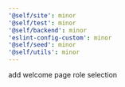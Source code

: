 ```yaml
---
'@self/site': minor
'@self/test': minor
'@self/backend': minor
'eslint-config-custom': minor
'@self/seed': minor
'@self/utils': minor
---
```


add welcome page role selection
